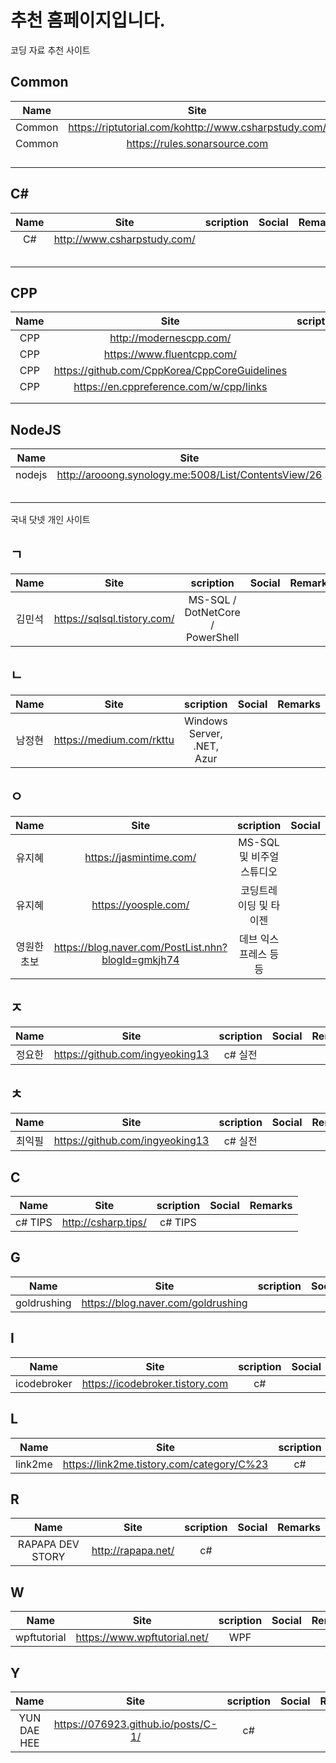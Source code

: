 # 추천 홈페이지입니다.

코딩 자료 추천 사이트
## Common

|  Name  |                         Site                          | scription | Social | Remarks |
| :----: | :---------------------------------------------------: | :-------: | :----: | :-----: |
| Common | https://riptutorial.com/kohttp://www.csharpstudy.com/ |           |        |         |
| Common |             https://rules.sonarsource.com             |           |        |         |
|        |                                                       |           |        |         |
|        |                                                       |           |        |         |
|        |                                                       |           |        |         |
|        |                                                       |           |        |         |

## C#

| Name | Site | scription | Social |Remarks|
|:--------:|:--------:|:--------:|:--------:|:--------:|
| C# | http://www.csharpstudy.com/ |           |        |         |
|      |                             |  | | |
|   |  |  | | |
|      |                             |           |        |         |
|      |                             |           |        |         |
|      |                             |  | | |

## CPP

| Name |                     Site                      | scription | Social | Remarks |
| :--: | :-------------------------------------------: | :-------: | :----: | :-----: |
| CPP  |            http://modernescpp.com/            |           |        |         |
| CPP  |          https://www.fluentcpp.com/           |           |        |         |
| CPP  | https://github.com/CppKorea/CppCoreGuidelines |           |        |         |
| CPP  |    https://en.cppreference.com/w/cpp/links    |           |        |         |
|      |                                               |           |        |         |
|      |                                               |           |        |         |

## NodeJS

|  Name  |                         Site                         | scription | Social | Remarks |
| :----: | :--------------------------------------------------: | :-------: | :----: | :-----: |
| nodejs | http://arooong.synology.me:5008/List/ContentsView/26 |           |        |         |
|        |                                                      |           |        |         |
|        |                                                      |           |        |         |
|        |                                                      |           |        |         |
|        |                                                      |           |        |         |
|        |                                                      |           |        |         |





국내 닷넷 개인 사이트
## ㄱ
| Name | Site | scription | Social |Remarks|
|:--------:|:--------:|:--------:|:--------:|:--------:|
| 김민석    | https://sqlsql.tistory.com/ | MS-SQL / DotNetCore / PowerShell | | |

## ㄴ
| Name | Site | scription | Social |Remarks|
|:--------:|:--------:|:--------:|:--------:|:--------:|
| 남정현    | https://medium.com/rkttu | Windows Server, .NET, Azur | | |


## ㅇ

| Name | Site | scription | Social |Remarks|
|:--------:|:--------:|:--------:|:--------:|:--------:|
| 유지혜    | https://jasmintime.com/ | MS-SQL 및 비주얼 스튜디오 | | |
| 유지혜    | https://yoosple.com/    | 코딩트레이딩 및 타이젠 |  | |
| 영원한 초보    | https://blog.naver.com/PostList.nhn?blogId=gmkjh74    | 데브 익스프레스 등등 |  | |



## ㅈ

| Name | Site | scription | Social |Remarks|
|:--------:|:--------:|:--------:|:--------:|:--------:|
| 정요한    | https://github.com/ingyeoking13 | c# 실전  | | |


## ㅊ

| Name | Site | scription | Social |Remarks|
|:--------:|:--------:|:--------:|:--------:|:--------:|
| 최익필    | https://github.com/ingyeoking13 | c# 실전  | | |

## C
| Name | Site | scription | Social |Remarks|
|:--------:|:--------:|:--------:|:--------:|:--------:|
| c# TIPS    | http://csharp.tips/ | c# TIPS  | | |

## G
| Name | Site | scription | Social |Remarks|
|:--------:|:--------:|:--------:|:--------:|:--------:|
| goldrushing  | https://blog.naver.com/goldrushing |   | | |



## I

| Name | Site | scription | Social |Remarks|
|:--------:|:--------:|:--------:|:--------:|:--------:|
| icodebroker    | https://icodebroker.tistory.com | c#   | | |

## L

| Name | Site | scription | Social |Remarks|
|:--------:|:--------:|:--------:|:--------:|:--------:|
| link2me    | https://link2me.tistory.com/category/C%23 | c#   | | |

 
## R
| Name | Site | scription | Social |Remarks|
|:--------:|:--------:|:--------:|:--------:|:--------:|
| RAPAPA DEV STORY   | http://rapapa.net/ | c#   | | |
 
 
## W
| Name | Site | scription | Social |Remarks|
|:--------:|:--------:|:--------:|:--------:|:--------:|
| wpftutorial  | https://www.wpftutorial.net/ | WPF   | | |
 

## Y

| Name | Site | scription | Social |Remarks|
|:--------:|:--------:|:--------:|:--------:|:--------:|
| YUN DAE HEE    | https://076923.github.io/posts/C-1/ | c#   | | |


